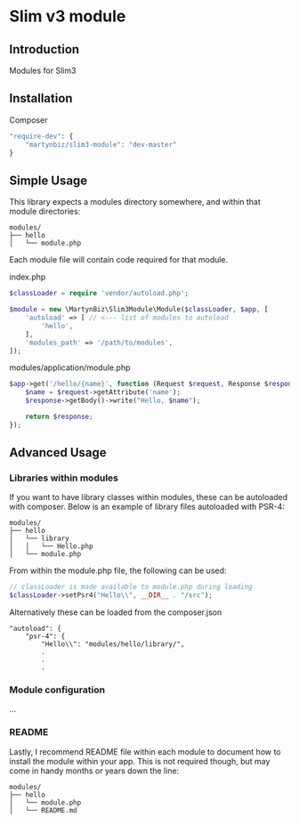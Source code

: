 # Slim v3 module #

## Introduction ##

Modules for Slim3

## Installation ##

Composer

```php
"require-dev": {
    "martynbiz/slim3-module": "dev-master"
}
```

## Simple Usage ##

This library expects a modules directory somewhere, and within that module directories:

```
modules/
├── hello
│   └── module.php
```

Each module file will contain code required for that module.

index.php

```php
$classLoader = require 'vendor/autoload.php';

$module = new \MartynBiz\Slim3Module\Module($classLoader, $app, [
    'autoload' => [ // <--- list of modules to autoload
        'hello',
    ],
    'modules_path' => '/path/to/modules',
]);
```

modules/application/module.php

```php
$app->get('/hello/{name}', function (Request $request, Response $response) {
    $name = $request->getAttribute('name');
    $response->getBody()->write("Hello, $name");

    return $response;
});
```

## Advanced Usage ##

### Libraries within modules ###

If you want to have library classes within modules, these can be autoloaded with
composer. Below is an example of library files autoloaded with PSR-4:

```
modules/
├── hello
│   └── library
│   │   └── Hello.php
│   └── module.php
```

From within the module.php file, the following can be used:

```php
// classLoader is made available to module.php during loading
$classLoader->setPsr4("Hello\\", __DIR__ . "/src");
```

Alternatively these can be loaded from the composer.json

```
"autoload": {
    "psr-4": {
        "Hello\\": "modules/hello/library/",
        .
        .
        .
```

### Module configuration ###

...

### README ###

Lastly, I recommend README file within each module to document how to install the
module within your app. This is not required though, but may come in handy months or
years down the line:

```
modules/
├── hello
│   └── module.php
│   └── README.md
```
